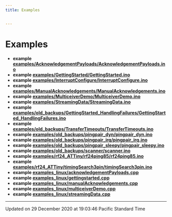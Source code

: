 ```yaml
---
title: Examples


---
```


# Examples



* **example [examples/AcknowledgementPayloads/AcknowledgementPayloads.ino](/Examples/examples_2AcknowledgementPayloads_2AcknowledgementPayloads_8ino-example/#example-examples/acknowledgementpayloads/acknowledgementpayloads.ino)** 
* **example [examples/GettingStarted/GettingStarted.ino](/Examples/examples_2GettingStarted_2GettingStarted_8ino-example/#example-examples/gettingstarted/gettingstarted.ino)** 
* **example [examples/InterruptConfigure/InterruptConfigure.ino](/Examples/examples_2InterruptConfigure_2InterruptConfigure_8ino-example/#example-examples/interruptconfigure/interruptconfigure.ino)** 
* **example [examples/ManualAcknowledgements/ManualAcknowledgements.ino](/Examples/examples_2ManualAcknowledgements_2ManualAcknowledgements_8ino-example/#example-examples/manualacknowledgements/manualacknowledgements.ino)** 
* **example [examples/MulticeiverDemo/MulticeiverDemo.ino](/Examples/examples_2MulticeiverDemo_2MulticeiverDemo_8ino-example/#example-examples/multiceiverdemo/multiceiverdemo.ino)** 
* **example [examples/StreamingData/StreamingData.ino](/Examples/examples_2StreamingData_2StreamingData_8ino-example/#example-examples/streamingdata/streamingdata.ino)** 
* **example [examples/old_backups/GettingStarted_HandlingFailures/GettingStarted_HandlingFailures.ino](/Examples/examples_2old_backups_2GettingStarted_HandlingFailures_2GettingStarted_HandlingFailures_8ino-example/#example-examples/old_backups/gettingstarted_handlingfailures/gettingstarted_handlingfailures.ino)** 
* **example [examples/old_backups/TransferTimeouts/TransferTimeouts.ino](/Examples/examples_2old_backups_2TransferTimeouts_2TransferTimeouts_8ino-example/#example-examples/old_backups/transfertimeouts/transfertimeouts.ino)** 
* **example [examples/old_backups/pingpair_dyn/pingpair_dyn.ino](/Examples/examples_2old_backups_2pingpair_dyn_2pingpair_dyn_8ino-example/#example-examples/old_backups/pingpair_dyn/pingpair_dyn.ino)** 
* **example [examples/old_backups/pingpair_irq/pingpair_irq.ino](/Examples/examples_2old_backups_2pingpair_irq_2pingpair_irq_8ino-example/#example-examples/old_backups/pingpair_irq/pingpair_irq.ino)** 
* **example [examples/old_backups/pingpair_sleepy/pingpair_sleepy.ino](/Examples/examples_2old_backups_2pingpair_sleepy_2pingpair_sleepy_8ino-example/#example-examples/old_backups/pingpair_sleepy/pingpair_sleepy.ino)** 
* **example [examples/old_backups/scanner/scanner.ino](/Examples/examples_2old_backups_2scanner_2scanner_8ino-example/#example-examples/old_backups/scanner/scanner.ino)** 
* **example [examples/rf24_ATTiny/rf24ping85/rf24ping85.ino](/Examples/examples_2rf24_ATTiny_2rf24ping85_2rf24ping85_8ino-example/#example-examples/rf24_attiny/rf24ping85/rf24ping85.ino)** 
* **example [examples/rf24_ATTiny/timingSearch3pin/timingSearch3pin.ino](/Examples/examples_2rf24_ATTiny_2timingSearch3pin_2timingSearch3pin_8ino-example/#example-examples/rf24_attiny/timingsearch3pin/timingsearch3pin.ino)** 
* **example [examples_linux/acknowledgementPayloads.cpp](/Examples/examples_linux_2acknowledgementPayloads_8cpp-example/#example-examples_linux/acknowledgementpayloads.cpp)** 
* **example [examples_linux/gettingstarted.cpp](/Examples/examples_linux_2gettingstarted_8cpp-example/#example-examples_linux/gettingstarted.cpp)** 
* **example [examples_linux/manualAcknowledgements.cpp](/Examples/examples_linux_2manualAcknowledgements_8cpp-example/#example-examples_linux/manualacknowledgements.cpp)** 
* **example [examples_linux/multiceiverDemo.cpp](/Examples/examples_linux_2multiceiverDemo_8cpp-example/#example-examples_linux/multiceiverdemo.cpp)** 
* **example [examples_linux/streamingData.cpp](/Examples/examples_linux_2streamingData_8cpp-example/#example-examples_linux/streamingdata.cpp)** 



-------------------------------

Updated on 29 December 2020 at 19:03:46 Pacific Standard Time
